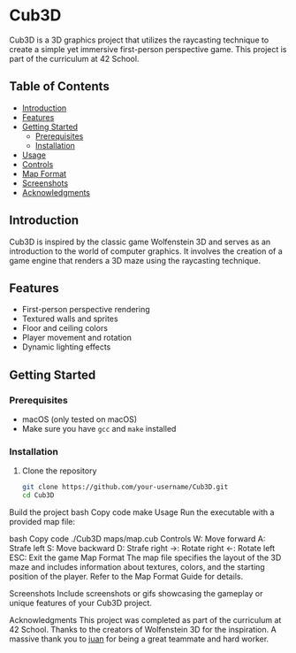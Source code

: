 # Cub3D

Cub3D is a 3D graphics project that utilizes the raycasting technique to create a simple yet immersive first-person perspective game. This project is part of the curriculum at 42 School.

## Table of Contents
- [Introduction](#introduction)
- [Features](#features)
- [Getting Started](#getting-started)
  - [Prerequisites](#prerequisites)
  - [Installation](#installation)
- [Usage](#usage)
- [Controls](#controls)
- [Map Format](#map-format)
- [Screenshots](#screenshots)
- [Acknowledgments](#acknowledgments)

## Introduction

Cub3D is inspired by the classic game Wolfenstein 3D and serves as an introduction to the world of computer graphics. It involves the creation of a game engine that renders a 3D maze using the raycasting technique.

## Features

- First-person perspective rendering
- Textured walls and sprites
- Floor and ceiling colors
- Player movement and rotation
- Dynamic lighting effects

## Getting Started

### Prerequisites

- macOS (only tested on macOS)
- Make sure you have `gcc` and `make` installed

### Installation

1. Clone the repository
   ```bash
   git clone https://github.com/your-username/Cub3D.git
   cd Cub3D
Build the project
bash
Copy code
make
Usage
Run the executable with a provided map file:

bash
Copy code
./Cub3D maps/map.cub
Controls
W: Move forward
A: Strafe left
S: Move backward
D: Strafe right
→: Rotate right
←: Rotate left
ESC: Exit the game
Map Format
The map file specifies the layout of the 3D maze and includes information about textures, colors, and the starting position of the player. Refer to the Map Format Guide for details.

Screenshots
Include screenshots or gifs showcasing the gameplay or unique features of your Cub3D project.

Acknowledgments
This project was completed as part of the curriculum at 42 School.
Thanks to the creators of Wolfenstein 3D for the inspiration.
A massive thank you to [juan](https://github.com/jestebanpelaez18) for being a great teammate and hard worker.
